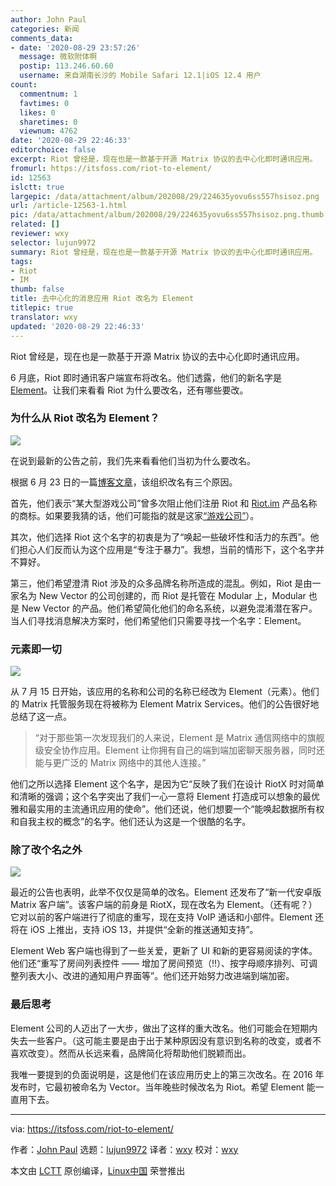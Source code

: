```yaml
---
author: John Paul
categories: 新闻
comments_data:
- date: '2020-08-29 23:57:26'
  message: 微软附体啊
  postip: 113.246.60.60
  username: 来自湖南长沙的 Mobile Safari 12.1|iOS 12.4 用户
count:
  commentnum: 1
  favtimes: 0
  likes: 0
  sharetimes: 0
  viewnum: 4762
date: '2020-08-29 22:46:33'
editorchoice: false
excerpt: Riot 曾经是，现在也是一款基于开源 Matrix 协议的去中心化即时通讯应用。
fromurl: https://itsfoss.com/riot-to-element/
id: 12563
islctt: true
largepic: /data/attachment/album/202008/29/224635yovu6ss557hsisoz.png
url: /article-12563-1.html
pic: /data/attachment/album/202008/29/224635yovu6ss557hsisoz.png.thumb.jpg
related: []
reviewer: wxy
selector: lujun9972
summary: Riot 曾经是，现在也是一款基于开源 Matrix 协议的去中心化即时通讯应用。
tags:
- Riot
- IM
thumb: false
title: 去中心化的消息应用 Riot 改名为 Element
titlepic: true
translator: wxy
updated: '2020-08-29 22:46:33'
---
```


Riot 曾经是，现在也是一款基于开源 Matrix 协议的去中心化即时通讯应用。


6 月底，Riot 即时通讯客户端宣布将改名。他们透露，他们的新名字是 [Element](https://element.io/)。让我们来看看 Riot 为什么要改名，还有哪些要改。


### 为什么从 Riot 改名为 Element？


![](/data/attachment/album/202008/29/224635yovu6ss557hsisoz.png)


在说到最新的公告之前，我们先来看看他们当初为什么要改名。


根据 6 月 23 日的一篇[博客文章](https://element.io/blog/the-world-is-changing/)，该组织改名有三个原因。


首先，他们表示“某大型游戏公司”曾多次阻止他们注册 Riot 和 [Riot.im](http://Riot.im) 产品名称的商标。如果要我猜的话，他们可能指的就是这家[“游戏公司”](https://en.wikipedia.org/wiki/Riot_Games)）。


其次，他们选择 Riot 这个名字的初衷是为了“唤起一些破坏性和活力的东西”。他们担心人们反而认为这个应用是“专注于暴力”。我想，当前的情形下，这个名字并不算好。


第三，他们希望澄清 Riot 涉及的众多品牌名称所造成的混乱。例如，Riot 是由一家名为 New Vector 的公司创建的，而 Riot 是托管在 Modular 上，Modular 也是 New Vector 的产品。他们希望简化他们的命名系统，以避免混淆潜在客户。当人们寻找消息解决方案时，他们希望他们只需要寻找一个名字：Element。


### 元素即一切


![](/data/attachment/album/202008/29/224641ecvuvqs83q0wqhhc.jpg)


从 7 月 15 日开始，该应用的名称和公司的名称已经改为 Element（元素）。他们的 Matrix 托管服务现在将被称为 Element Matrix Services。他们的公告很好地总结了这一点。



> 
> “对于那些第一次发现我们的人来说，Element 是 Matrix 通信网络中的旗舰级安全协作应用。Element 让你拥有自己的端到端加密聊天服务器，同时还能与更广泛的 Matrix 网络中的其他人连接。”
> 
> 
> 


他们之所以选择 Element 这个名字，是因为它“反映了我们在设计 RiotX 时对简单和清晰的强调；这个名字突出了我们一心一意将 Element 打造成可以想象的最优雅和最实用的主流通讯应用的使命”。他们还说，他们想要一个“能唤起数据所有权和自我主权的概念”的名字。他们还认为这是一个很酷的名字。


### 除了改个名之外


![](/data/attachment/album/202008/29/224651ovu6b8dpxd833lop.jpg)


最近的公告也表明，此举不仅仅是简单的改名。Element 还发布了“新一代安卓版 Matrix 客户端”。该客户端的前身是 RiotX，现在改名为 Element。（还有呢？）它对以前的客户端进行了彻底的重写，现在支持 VoIP 通话和小部件。Element 还将在 iOS 上推出，支持 iOS 13，并提供“全新的推送通知支持”。


Element Web 客户端也得到了一些关爱，更新了 UI 和新的更容易阅读的字体。他们还“重写了房间列表控件 —— 增加了房间预览（!!）、按字母顺序排列、可调整列表大小、改进的通知用户界面等”。他们还开始努力改进端到端加密。


### 最后思考


Element 公司的人迈出了一大步，做出了这样的重大改名。他们可能会在短期内失去一些客户。（这可能主要是由于出于某种原因没有意识到名称的改变，或者不喜欢改变）。然而从长远来看，品牌简化将帮助他们脱颖而出。


我唯一要提到的负面说明是，这是他们在该应用历史上的第三次改名。在 2016 年发布时，它最初被命名为 Vector。当年晚些时候改名为 Riot。希望 Element 能一直用下去。




---


via: <https://itsfoss.com/riot-to-element/>


作者：[John Paul](https://itsfoss.com/author/john/) 选题：[lujun9972](https://github.com/lujun9972) 译者：[wxy](https://github.com/wxy) 校对：[wxy](https://github.com/wxy)


本文由 [LCTT](https://github.com/LCTT/TranslateProject) 原创编译，[Linux中国](https://linux.cn/) 荣誉推出